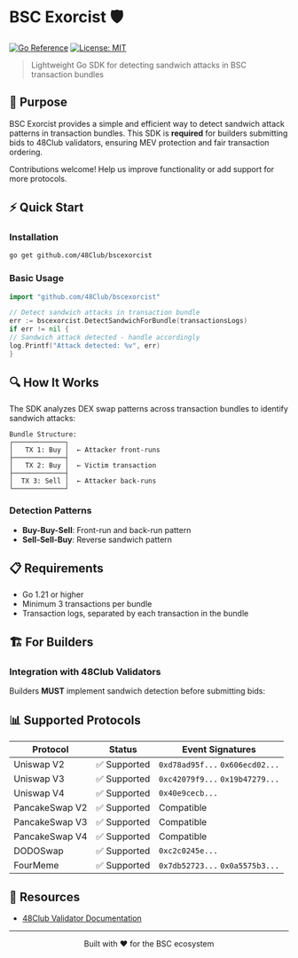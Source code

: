 # BSC Exorcist 🛡️

[![Go Reference](https://pkg.go.dev/badge/github.com/yourusername/bsc-exorcist.svg)](https://pkg.go.dev/github.com/yourusername/bsc-exorcist)
[![License: MIT](https://img.shields.io/badge/License-MIT-yellow.svg)](https://opensource.org/licenses/MIT)

> Lightweight Go SDK for detecting sandwich attacks in BSC transaction bundles

## 🎯 Purpose

BSC Exorcist provides a simple and efficient way to detect sandwich attack patterns in transaction bundles. This SDK is
**required** for builders submitting bids to 48Club validators, ensuring MEV protection and fair transaction ordering.

Contributions welcome! Help us improve functionality or add support for more protocols.

## ⚡ Quick Start

### Installation

```bash
go get github.com/48Club/bscexorcist
```

### Basic Usage

```go
import "github.com/48Club/bscexorcist"

// Detect sandwich attacks in transaction bundle
err := bscexorcist.DetectSandwichForBundle(transactionsLogs)
if err != nil {
// Sandwich attack detected - handle accordingly
log.Printf("Attack detected: %v", err)
}
```

## 🔍 How It Works

The SDK analyzes DEX swap patterns across transaction bundles to identify sandwich attacks:

```
Bundle Structure:
┌─────────────┐
│   TX 1: Buy │  ← Attacker front-runs
├─────────────┤
│   TX 2: Buy │  ← Victim transaction
├─────────────┤
│  TX 3: Sell │  ← Attacker back-runs
└─────────────┘
```

### Detection Patterns

- **Buy-Buy-Sell**: Front-run and back-run pattern
- **Sell-Sell-Buy**: Reverse sandwich pattern

## 📋 Requirements

- Go 1.21 or higher
- Minimum 3 transactions per bundle
- Transaction logs, separated by each transaction in the bundle

## 🏗️ For Builders

### Integration with 48Club Validators

Builders **MUST** implement sandwich detection before submitting bids:

## 📊 Supported Protocols

| Protocol       | Status      | Event Signatures                |
|----------------|-------------|---------------------------------|
| Uniswap V2     | ✅ Supported | `0xd78ad95f...` `0x606ecd02...` |
| Uniswap V3     | ✅ Supported | `0xc42079f9...` `0x19b47279...` |
| Uniswap V4     | ✅ Supported | `0x40e9cecb...`                 |
| PancakeSwap V2 | ✅ Supported | Compatible                      |
| PancakeSwap V3 | ✅ Supported | Compatible                      |
| PancakeSwap V4 | ✅ Supported | Compatible                      |
| DODOSwap       | ✅ Supported | `0xc2c0245e...`                 |
| FourMeme       | ✅ Supported | `0x7db52723...` `0x0a5575b3...` |

## 🔗 Resources

- [48Club Validator Documentation](https://docs.48.club/48-validators/for-mev-builders)

---

<p align="center">
  Built with ❤️ for the BSC ecosystem
</p>
